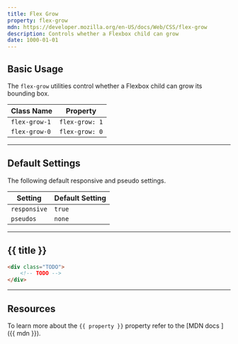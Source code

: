 ```yaml
---
title: Flex Grow
property: flex-grow
mdn: https://developer.mozilla.org/en-US/docs/Web/CSS/flex-grow
description: Controls whether a Flexbox child can grow
date: 1000-01-01
---
```


## Basic Usage

The `flex-grow` utilities control whether a Flexbox child can grow its bounding box.

| Class Name    | Property       |
| ------------- | -------------- |
| `flex-grow-1` | `flex-grow: 1` |
| `flex-grow-0` | `flex-grow: 0` |

---

## Default Settings

The following default responsive and pseudo settings.

| Setting      | Default Setting |
| ------------ | --------------- |
| `responsive` | `true`          |
| `pseudos`    | `none`          |

---

## {{ title }}

<div class="bg-silver-200 p-20 h-256 radius-md flex flex-wrap align-content-center">
  <!-- ... -->
</div>

```html
<div class="TODO">
	<!-- TODO -->
</div>
```

---

## Resources

To learn more about the `{{ property }}` property refer to the [MDN docs <i class="far fa-external-link ml-6"></i>]({{ mdn }}).
